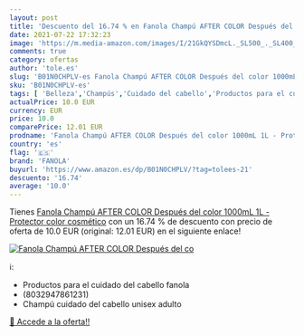 ```yaml
---
layout: post
title: 'Descuento del 16.74 % en Fanola Champú AFTER COLOR Después del co'
date: 2021-07-22 17:32:23
image: 'https://m.media-amazon.com/images/I/21GkQYSDmcL._SL500_._SL400_.jpg'
comments: true
category: ofertas
author: 'tole.es'
slug: 'B01N0CHPLV-es Fanola Champú AFTER COLOR Después del color 1000mL 1L -...'
sku: 'B01N0CHPLV-es'
tags: [ 'Belleza','Champús','Cuidado del cabello','Productos para el cuidado del cabello','champú','fanola', ]
actualPrice: 10.0 EUR
currency: EUR
price: 10.0
comparePrice: 12.01 EUR
prodname: 'Fanola Champú AFTER COLOR Después del color 1000mL 1L - Protector color cosmético'
country: 'es'
flag: '🇪🇸'
brand: 'FANOLA'
buyurl: 'https://www.amazon.es/dp/B01N0CHPLV/?tag=tolees-21'
descuento: '16.74'
average: '10.0'
---
```


Tienes [Fanola Champú AFTER COLOR Después del color 1000mL 1L - Protector color cosmético](https://www.amazon.es/dp/B01N0CHPLV/?tag=tolees-21) con un 16.74 % de descuento con precio de oferta de 10.0 EUR (original: 12.01 EUR) en el siguiente enlace!

[![Fanola Champú AFTER COLOR Después del co](https://m.media-amazon.com/images/I/21GkQYSDmcL._SL500_._SL400_.jpg)](https://www.amazon.es/dp/B01N0CHPLV/?tag=tolees-21)

ℹ️:

- Productos para el cuidado del cabello fanola
- (8032947861231)
- Champú cuidado del cabello unisex adulto

[🛒 Accede a la oferta!!](https://www.amazon.es/dp/B01N0CHPLV/?tag=tolees-21)
